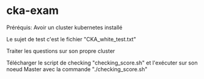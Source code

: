 # cka-exam
Préréquis: Avoir un cluster kubernetes  installé

Le sujet de test c'est le fichier "CKA_white_test.txt" 

Traiter les questions sur son propre cluster

Télécharger le script de checking "checking_score.sh" et l'exécuter sur son noeud Master avec la commande "./checking_score.sh"
